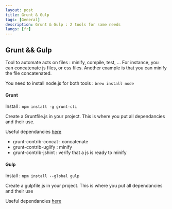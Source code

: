 ```yaml
---
layout: post
title: Grunt & Gulp
tags: [General]
description: Grunt & Gulp : 2 tools for same needs
langs: [fr]
---
```


## Grunt && Gulp

Tool to automate acts on files : minify, compile, test, ...
For instance, you can concatenate js files, or css files.
Another example is that you can minify the file concatenated.

You need to install node.js for both tools : `brew install node`

#### Grunt

Install : `npm install -g grunt-cli`

Create a Gruntfile.js in your project. This is where you put all dependancies and their use.

Useful dependancies [here](http://gruntjs.com/plugins)

- grunt-contrib-concat : concatenate
- grunt-contrib-uglify : minify
- grunt-contrib-jshint : verify that a js is ready to minify

#### Gulp

Install : `npm install --global gulp`

Create a gulpfile.js in your project. This is where you put all dependancies and their use

Useful dependancies [here](http://gulpjs.com/plugins)
